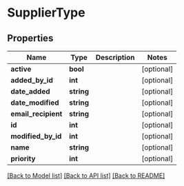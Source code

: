 # SupplierType

## Properties
Name | Type | Description | Notes
------------ | ------------- | ------------- | -------------
**active** | **bool** |  | [optional] 
**added_by_id** | **int** |  | [optional] 
**date_added** | **string** |  | [optional] 
**date_modified** | **string** |  | [optional] 
**email_recipient** | **string** |  | [optional] 
**id** | **int** |  | [optional] 
**modified_by_id** | **int** |  | [optional] 
**name** | **string** |  | [optional] 
**priority** | **int** |  | [optional] 

[[Back to Model list]](../README.md#documentation-for-models) [[Back to API list]](../README.md#documentation-for-api-endpoints) [[Back to README]](../README.md)


